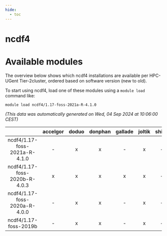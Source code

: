 ```yaml
---
hide:
  - toc
---
```


ncdf4
=====

# Available modules


The overview below shows which ncdf4 installations are available per HPC-UGent Tier-2cluster, ordered based on software version (new to old).

To start using ncdf4, load one of these modules using a `module load` command like:

```shell
module load ncdf4/1.17-foss-2021a-R-4.1.0
```

*(This data was automatically generated on Wed, 04 Sep 2024 at 10:06:00 CEST)*  

| |accelgor|doduo|donphan|gallade|joltik|shinx|skitty|
| :---: | :---: | :---: | :---: | :---: | :---: | :---: | :---: |
|ncdf4/1.17-foss-2021a-R-4.1.0|-|x|x|-|x|-|x|
|ncdf4/1.17-foss-2020b-R-4.0.3|x|x|x|x|x|-|x|
|ncdf4/1.17-foss-2020a-R-4.0.0|-|x|x|-|x|-|x|
|ncdf4/1.17-foss-2019b|-|x|x|-|x|-|x|
